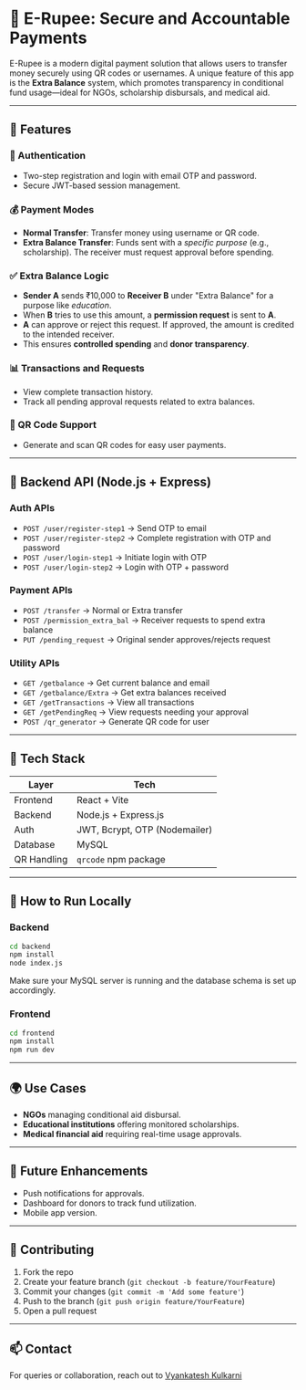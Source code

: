 # 💸 E-Rupee: Secure and Accountable Payments

E-Rupee is a modern digital payment solution that allows users to transfer money securely using QR codes or usernames. A unique feature of this app is the **Extra Balance** system, which promotes transparency in conditional fund usage—ideal for NGOs, scholarship disbursals, and medical aid.

---

## 🚀 Features

### 🔐 Authentication
- Two-step registration and login with email OTP and password.
- Secure JWT-based session management.

### 💰 Payment Modes
- **Normal Transfer**: Transfer money using username or QR code.
- **Extra Balance Transfer**: Funds sent with a *specific purpose* (e.g., scholarship). The receiver must request approval before spending.

### ✅ Extra Balance Logic
- **Sender A** sends ₹10,000 to **Receiver B** under "Extra Balance" for a purpose like *education*.
- When **B** tries to use this amount, a **permission request** is sent to **A**.
- **A** can approve or reject this request. If approved, the amount is credited to the intended receiver.
- This ensures **controlled spending** and **donor transparency**.

### 📊 Transactions and Requests
- View complete transaction history.
- Track all pending approval requests related to extra balances.

### 📎 QR Code Support
- Generate and scan QR codes for easy user payments.

---

## 📂 Backend API (Node.js + Express)

### Auth APIs
- `POST /user/register-step1` → Send OTP to email
- `POST /user/register-step2` → Complete registration with OTP and password
- `POST /user/login-step1` → Initiate login with OTP
- `POST /user/login-step2` → Login with OTP + password

### Payment APIs
- `POST /transfer` → Normal or Extra transfer
- `POST /permission_extra_bal` → Receiver requests to spend extra balance
- `PUT /pending_request` → Original sender approves/rejects request

### Utility APIs
- `GET /getbalance` → Get current balance and email
- `GET /getbalance/Extra` → Get extra balances received
- `GET /getTransactions` → View all transactions
- `GET /getPendingReq` → View requests needing your approval
- `POST /qr_generator` → Generate QR code for user

---

## 🧪 Tech Stack

| Layer       | Tech                       |
|-------------|----------------------------|
| Frontend    | React + Vite               |
| Backend     | Node.js + Express.js       |
| Auth        | JWT, Bcrypt, OTP (Nodemailer) |
| Database    | MySQL                      |
| QR Handling | `qrcode` npm package       |

---

## 🔧 How to Run Locally

### Backend

```bash
cd backend
npm install
node index.js
```

Make sure your MySQL server is running and the database schema is set up accordingly.

### Frontend

```bash
cd frontend
npm install
npm run dev
```

---

## 🌍 Use Cases

- **NGOs** managing conditional aid disbursal.
- **Educational institutions** offering monitored scholarships.
- **Medical financial aid** requiring real-time usage approvals.

---

## 📌 Future Enhancements

- Push notifications for approvals.
- Dashboard for donors to track fund utilization.
- Mobile app version.

---

## 🤝 Contributing

1. Fork the repo
2. Create your feature branch (`git checkout -b feature/YourFeature`)
3. Commit your changes (`git commit -m 'Add some feature'`)
4. Push to the branch (`git push origin feature/YourFeature`)
5. Open a pull request

---

## 📫 Contact

For queries or collaboration, reach out to [Vyankatesh Kulkarni](https://github.com/VyankateshKulkarni06)
